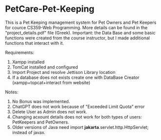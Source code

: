 # PetCare-Pet-Keeping

This is a Pet Keeping management system for Pet Owners and Pet Keepers for cource CS359-Web Programming. More details can be found in the "project_details.pdf" file (Greek).
Important: the Data Base and some basic functions were created from the course instructor, but I made additional functions that interact with it.

Requirements:
1. Xampp installed
2. TomCat installed and configured
3. Import Project and resolve Jettison Library location
4. If a database does not exists create one with DataBase Creator (xampp+topcat+interact from website)
   

Notes: 
1. No Bonus was implemented.
2. ChatGPT does not work because of "Exceeded Limit Quota" error
3. Delete User as Admin does not work.
4. Changing acxount details does not work for both types of users: PetKeepers and PetOwners.
5. Older versions of Java need import **jakarta**.servlet.http.HttpServlet; instead of javax.
